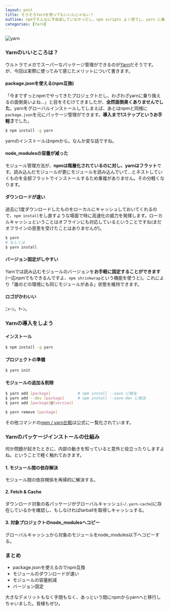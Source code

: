 ```yaml
---
layout: post
title: そろそろYarnを使ってもいいんじゃない？
outline: npmでそんなに不自由していなかったし、npm scripts よく使うし、yarn に乗り換える必要ってあるのかなー。今までnpmで運用してたのに急に乗り換えることなんてできるのかなー。そんな思いを胸に秘めている人にYarnの良さと導入の簡単さを伝えるために書きました。ええ、自分自身のことです😌
categories: [Yarn]
---
```


![yarn](https://github.com/yarnpkg/assets/raw/master/yarn-kitten-full.png?raw=true)

### Yarnのいいところは？

ウルトラでメガでスーパーなパッケージ管理ができるのが[Yarn](https://yarnpkg.com/en/)だそうです。  
が、今回は実際に使ってみて感じたメリットについて書きます。

#### package.jsonを使える(npm互換)

「今までずっとnpmでやってきたプロジェクトだし、わざわざyarnに乗り換えるの面倒臭いよね…」と目をそむけてきましたが、**全然面倒臭くありませんでした**。yarnをグローバルインストールしてしまえば、あとはnpmと同様に`package.json`を元にパッケージ管理ができます。**導入まで1ステップというお手軽さ**でした。

```bash
$ npm install -g yarn
```
yarnのインストールはnpmから。なんか変な話ですね。

#### node_modulesの容量が減った

モジュール管理方法が、**npmは階層化されているのに対し、yarnはフラット**です。読み込んだモジュールが更にモジュールを読み込んでいて…とネストしていくものを全部フラットでインストールするため重複がありません。その分軽くなります。

#### ダウンロードが速い

過去に1度ダウンロードしたものをローカルにキャッシュしておいてくれるので、`npm install`をし直すような場面で特に高速化の威力を発揮します。ローカルキャッシュということはオフラインにも対応しているということですね(まだオフラインの恩恵を受けたことはありませんが)。

```bash
$ yarn
# もしくは
$ yarn install
```

#### バージョン固定がしやすい

Yarnでは読み込むモジュールのバージョンを**お手軽に固定することができます**(一応npmでもできるんですよ、`npm shrinkwrap`という機能を使うと)。これにより「誰のどの環境にも同じモジュールがある」状態を維持できます。


#### ロゴがかわいい

ﾆｬｰﾝ。ﾔｰﾝ。


### Yarnの導入をしよう

#### インストール

```bash
$ npm install -g yarn
```

#### プロジェクトの準備

```bash
$ yarn init
```

#### モジュールの追加＆削除

```bash
$ yarn add [package]            # npm install --save に相当
$ yarn add --dev [package]      # npm install --save-dev に相当
$ yarn add [package]@[version]

$ yarn remove [package]
```

その他コマンドの[npm / yarn比較](https://yarnpkg.com/en/docs/migrating-from-npm#toc-cli-commands-comparison)は公式に一覧化されています。


### Yarnのパッケージインストールの仕組み

何か問題が起きたときに、内部の動きを知っていると意外と役立ったりしますよね。ということで軽く触れておきます。

#### 1. モジュール間の依存解決
モジュール間の依存関係を再帰的に解決する。

#### 2. Fetch & Cache
ダウンロード対象の各パッケージがグローバルキャッシュ(`~/.yarn-cache`)に存在しているかを確認し、もしなければtarballを取得しキャッシュする。

#### 3. 対象プロジェクトのnode_modulesへコピー
グローバルキャッシュから対象のモジュールをnode_modules以下へコピーする。

### まとめ

* package.jsonを使えるのでnpm互換
* モジュールのダウンロードが速い
* モジュールの容量削減
* バージョン固定

大きなデメリットもなく手間もなく、あっという間にnpmからyarnへと移行しちゃいました。皆様もぜひ。

